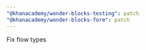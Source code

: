 ```yaml
---
"@khanacademy/wonder-blocks-testing": patch
"@khanacademy/wonder-blocks-form": patch
---
```


Fix flow types
